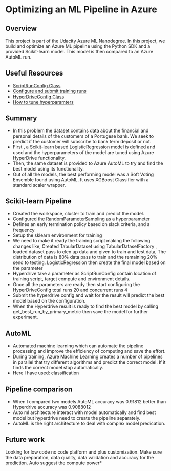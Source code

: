 # Optimizing an ML Pipeline in Azure

## Overview
This project is part of the Udacity Azure ML Nanodegree.
In this project, we build and optimize an Azure ML pipeline using the Python SDK and a provided Scikit-learn model.
This model is then compared to an Azure AutoML run.

## Useful Resources
- [ScriptRunConfig Class](https://docs.microsoft.com/en-us/python/api/azureml-core/azureml.core.scriptrunconfig?view=azure-ml-py)
- [Configure and submit training runs](https://docs.microsoft.com/en-us/azure/machine-learning/how-to-set-up-training-targets)
- [HyperDriveConfig Class](https://docs.microsoft.com/en-us/python/api/azureml-train-core/azureml.train.hyperdrive.hyperdriveconfig?view=azure-ml-py)
- [How to tune hyperparamters](https://docs.microsoft.com/en-us/azure/machine-learning/how-to-tune-hyperparameters)


## Summary
-   In this problem the dataset contains data about the financial and personal details of the customers of a Portugese bank. We seek to predict if the customer will subscribe to bank term deposit or not.
-   First , a Scikit-learn based LogisticRegression model is defined and used and the hyperparameters of the model are tuned using Azure HyperDrive functionality.
-   Then, the same dataset is provided to Azure AutoML to try and find the best model using its functionality.
-   Out of all the models, the best performing model was a Soft Voting Ensemble found using AutoML. It uses XGBoost Classifier with a standard scaler wrapper.

## Scikit-learn Pipeline
-	Created the workspace, cluster to train and predict the model.
-	Configured the RandomParameterSampling as a hyperparameter  
-	Defines an early termination policy based on slack criteria, and a frequency
-	Setup the sklearn environment for training  
-	We need to make it ready the training script making the following changes like, Created TabularDataset using TabularDatasetFactory , loaded dataset pass to clen up data and given to train and test data, The distribution of data is 80% data pass to train and the remaining 20% send to testing. LogisticRegression then create the final model based on the parameter
-	Hyperdrive take a parameter as ScriptRunConfig contain location of training script, target compute and environment details.
-	Once all the parameters are ready then start configuring the HyperDriveConfig total runs 20 and concurrent runs 4
-	Submit the hyperdrive config and wait for the result will predict the best model based on the configuration.
-	When the Hyperdrive result is ready to find the best model by calling get_best_run_by_primary_metric then save the model for further experiment.


## AutoML
-	Automated machine learning which can automate the pipeline processing and improve the efficiency of computing and save the effort. 
-	During training, Azure Machine Learning creates a number of pipelines in parallel that try different algorithms and predict the correct model. If it finds the correct model stop automatically.
-	Here I have used: classification


## Pipeline comparison
-	When I compared two models AutoML accuracy was 0.91812 better than Hyperdrive accuracy was 0.9088012
-	Auto ml architecture interact with model automatically and find best model but hyperdrive need to create the pipeline separately.
-	AutoML is the right architecture to deal with complex model predication.

## Future work
Looking for low code no code platform and plus customization. Make sure the data preparation, data quality, data validation and accuracy for the prediction. Auto suggest the compute power*

